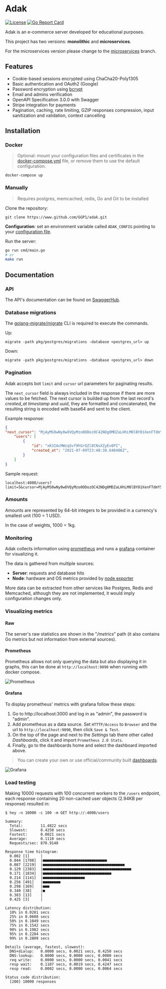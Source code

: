 # Adak

[![License](https://img.shields.io/badge/license-MIT-blue.svg)](https://github.com/GGP1/adak/blob/master/LICENSE)
[![Go Report Card](https://goreportcard.com/badge/github.com/GGP1/adak)](https://goreportcard.com/report/github.com/GGP1/adak)

Adak is an e-commerce server developed for educational purposes.

This project has two versions: **monolithic** and **microservices**.

For the microservices version please change to the [microservices](https://github.com/GGP1/adak/tree/microservices) branch.

## Features

- Cookie-based sessions encrypted using ChaCha20-Poly1305
- Basic authentication and OAuth2 (Google)
- Password encryption using [bcrypt](https://pkg.go.dev/golang.org/x/crypto/bcrypt)
- Email and admins verification
- OpenAPI Specification 3.0.0 with Swagger
- Stripe integration for payments
- Pagination, caching, rate limiting, GZIP responses compression, input sanitization and validation, context cancelling

## Installation

### Docker

> Optional: mount your configuration files and certificates in the [docker-compose.yml](/docker-compose.yml) file, or remove them to use the default configuration.

```
docker-compose up
```

### Manually

> Requires postgres, memcached, redis, Go and Git to be installed

Clone the repository: 
```
git clone https://www.github.com/GGP1/adak.git
```

**Configuration**: set an environment variable called `ADAK_CONFIG` pointing to your [configuration file](/config_example.yml).

Run the server: 

```bash
go run cmd/main.go
# or
make run
```

## Documentation

### API

The API's documentation can be found on [SwaggerHub](https://app.swaggerhub.com/apis/GGP1/ADAK_OAS3/1.0.0).

### Database migrations

The [golang-migrate/migrate](https://github.com/golang-migrate/migrate) CLI is required to execute the commands.

Up:
```
migrate -path pkg/postgres/migrations -database <postgres_url> up
```

Down:
```
migrate -path pkg/postgres/migrations -database <postgres_url> down
```

### Pagination

Adak accepts bot `limit` and `cursor` url parameters for paginating results. 

The `next_cursor` field is always included in the response if there are more values to be fetched. The next cursor is builded up from the last record's *created_at timestamp* and *uuid*, they are formatted and concatenated, the resulting string is encoded with base64 and sent to the client.

Example response:

```json
{
"next_cursor": "MjAyMS0wNy0wOVQyMzo0ODozOC42NDg0MDZaLHhLM0lBY01XenFTdmY5aEdyUVpsOENOc1haeUV2NlBJ",
    "users": [
        {
            "id": "xK3IAcMWzqSvf9hGrQZl8CNsXZyEv6PI",
            "created_at": "2021-07-09T23:48:38.648406Z",
        }
    ]
}
```

Sample request:
```
localhost:4000/users?limit=5&cursor=MjAyMS0wNy0wOVQyMzo0ODozOC42NDg0MDZaLHhLM0lBY01XenFTdmY5aEdyUVpsOENOc1haeUV2NlBJ
```

### Amounts

Amounts are represented by 64-bit integers to be provided in a currency's smallest unit (100 = 1 USD).

In the case of weights, 1000 = 1kg.

### Monitoring

Adak collects information using [prometheus](https://prometheus.io/) and runs a [grafana](https://grafana.com/) container for visualizing it.

The data is gathered from multiple sources:

- **Server**: requests and database hits
- **Node**: hardware and OS metrics provided by [node exporter](https://github.com/prometheus/node_exporter)

More data can be extracted from other services like Postgres, Redis and Memcached, although they are not implemented, it would imply configuration changes only.

### Visualizing metrics

#### Raw

The server's raw statistics are shown in the "*/metrics*" path (it also contains Go metrics but not information from external sources).

#### Prometheus

Prometheus allows not only querying the data but also displaying it in graphs, this can be done at `http://localhost:9090` when running with docker compose.

![Prometheus](https://user-images.githubusercontent.com/51374959/118064036-a459f500-b370-11eb-999b-6e539c5b4b9f.png)

#### Grafana

To display prometheus' metrics with grafana follow these steps:

1. Go to http://localhost:3000 and log in as "admin", the password is "admin".
2. Add prometheus as a data source. Set `HTTTP/Access` to `Browser` and the url to `http://localhost:9090`, then click `Save & Test`.
3. On the top of the page and next to the *Settings* tab there other called *Dashboards*, click it and import `Prometheus 2.0 Stats`.
4. Finally, go to the dashboards home and select the dashboard imported above.

> You can create your own or use official/community built [dashboards](https://grafana.com/grafana/dashboards).

![Grafana](https://user-images.githubusercontent.com/51374959/118064057-ade35d00-b370-11eb-9fc2-4fa2dc859c8b.png)

### Load testing

Making 10000 requests with 100 concurrent workers to the `/users` endpoint, each response containing 20 non-cached user objects (2.94KB per response) resulted in:

```
$ hey -n 10000 -c 100 -m GET http://:4000/users

Summary:
  Total:        11.4822 secs
  Slowest:      0.4250 secs
  Fastest:      0.0021 secs
  Average:      0.1110 secs
  Requests/sec: 870.9148

Response time histogram:
  0.002 [1]     |
  0.044 [1708]  |■■■■■■■■■■■■■■■■■■■■■■■■■■■■■
  0.087 [2219]  |■■■■■■■■■■■■■■■■■■■■■■■■■■■■■■■■■■■■■
  0.129 [2383]  |■■■■■■■■■■■■■■■■■■■■■■■■■■■■■■■■■■■■■■■■
  0.171 [1834]  |■■■■■■■■■■■■■■■■■■■■■■■■■■■■■■■
  0.214 [1141]  |■■■■■■■■■■■■■■■■■■■
  0.256 [491]   |■■■■■■■■
  0.298 [169]   |■■■
  0.340 [38]    |■
  0.383 [13]    |
  0.425 [3]     |

Latency distribution:
  10% in 0.0281 secs
  25% in 0.0608 secs
  50% in 0.1049 secs
  75% in 0.1542 secs
  90% in 0.1982 secs
  95% in 0.2284 secs
  99% in 0.2809 secs

Details (average, fastest, slowest):
  DNS+dialup:   0.0000 secs, 0.0021 secs, 0.4250 secs
  DNS-lookup:   0.0000 secs, 0.0000 secs, 0.0000 secs
  req write:    0.0000 secs, 0.0000 secs, 0.0041 secs
  resp wait:    0.1107 secs, 0.0019 secs, 0.4247 secs
  resp read:    0.0002 secs, 0.0000 secs, 0.0064 secs

Status code distribution:
  [200] 10000 responses
```

